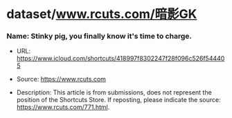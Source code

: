 # dataset/www.rcuts.com/暗影GK

### Name: Stinky pig, you finally know it's time to charge.

- URL: https://www.icloud.com/shortcuts/418997f8302247f28f096c526f544405

- Source: https://www.rcuts.com

- Description: This article is from submissions, does not represent the position of the Shortcuts Store. If reposting, please indicate the source: https://www.rcuts.com/771.html.

